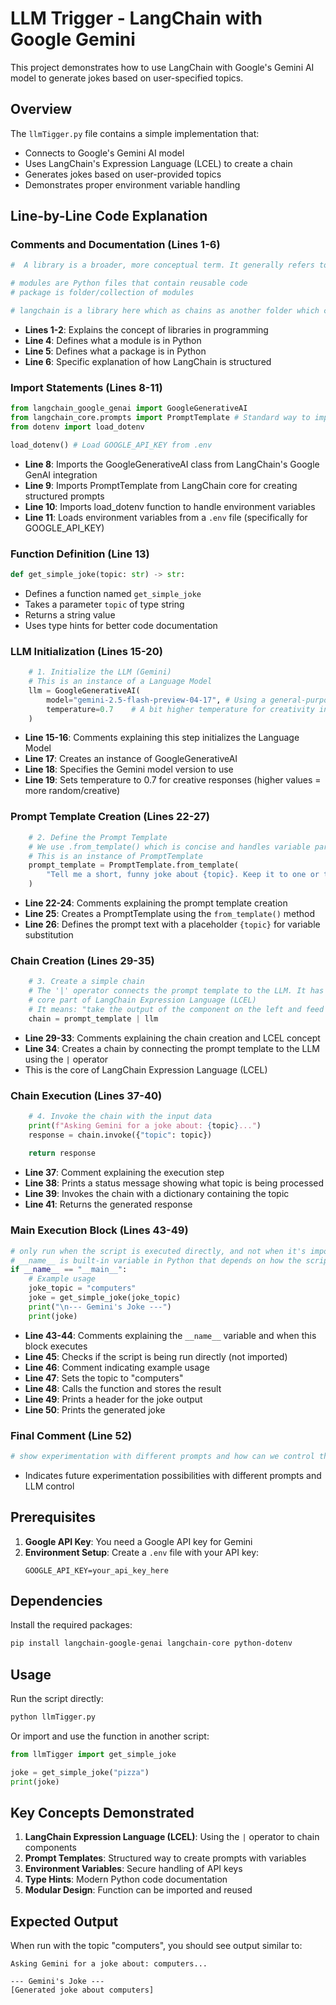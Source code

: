 # LLM Trigger - LangChain with Google Gemini

This project demonstrates how to use LangChain with Google's Gemini AI model to generate jokes based on user-specified topics.

## Overview

The `llmTigger.py` file contains a simple implementation that:
- Connects to Google's Gemini AI model
- Uses LangChain's Expression Language (LCEL) to create a chain
- Generates jokes based on user-provided topics
- Demonstrates proper environment variable handling

## Line-by-Line Code Explanation

### Comments and Documentation (Lines 1-6)
```python
#  A library is a broader, more conceptual term. It generally refers to a collection of related packages and modules (or sometimes just modules) that provide a set of functionalities for a specific purpose.

# modules are Python files that contain reusable code
# package is folder/collection of modules

# langchain is a library here which as chains as another folder which contains LLMChain module
```
- **Lines 1-2**: Explains the concept of libraries in programming
- **Line 4**: Defines what a module is in Python
- **Line 5**: Defines what a package is in Python
- **Line 6**: Specific explanation of how LangChain is structured

### Import Statements (Lines 8-11)
```python
from langchain_google_genai import GoogleGenerativeAI
from langchain_core.prompts import PromptTemplate # Standard way to import PromptTemplate
from dotenv import load_dotenv

load_dotenv() # Load GOOGLE_API_KEY from .env
```
- **Line 8**: Imports the GoogleGenerativeAI class from LangChain's Google GenAI integration
- **Line 9**: Imports PromptTemplate from LangChain core for creating structured prompts
- **Line 10**: Imports load_dotenv function to handle environment variables
- **Line 11**: Loads environment variables from a `.env` file (specifically for GOOGLE_API_KEY)

### Function Definition (Line 13)
```python
def get_simple_joke(topic: str) -> str:
```
- Defines a function named `get_simple_joke`
- Takes a parameter `topic` of type string
- Returns a string value
- Uses type hints for better code documentation

### LLM Initialization (Lines 15-20)
```python
    # 1. Initialize the LLM (Gemini)
    # This is an instance of a Language Model
    llm = GoogleGenerativeAI(
        model="gemini-2.5-flash-preview-04-17", # Using a general-purpose Gemini model
        temperature=0.7    # A bit higher temperature for creativity in jokes
    )
```
- **Line 15-16**: Comments explaining this step initializes the Language Model
- **Line 17**: Creates an instance of GoogleGenerativeAI
- **Line 18**: Specifies the Gemini model version to use
- **Line 19**: Sets temperature to 0.7 for creative responses (higher values = more random/creative)

### Prompt Template Creation (Lines 22-27)
```python
    # 2. Define the Prompt Template
    # We use .from_template() which is concise and handles variable parsing.
    # This is an instance of PromptTemplate
    prompt_template = PromptTemplate.from_template(
        "Tell me a short, funny joke about {topic}. Keep it to one or two sentences."
    )
```
- **Line 22-24**: Comments explaining the prompt template creation
- **Line 25**: Creates a PromptTemplate using the `from_template()` method
- **Line 26**: Defines the prompt text with a placeholder `{topic}` for variable substitution

### Chain Creation (Lines 29-35)
```python
    # 3. Create a simple chain
    # The '|' operator connects the prompt template to the LLM. It has been overridden by langchain from its conventional use in python
    # core part of LangChain Expression Language (LCEL)
    # It means: "take the output of the component on the left and feed it as the input to the component on the right."
    chain = prompt_template | llm
```
- **Line 29-33**: Comments explaining the chain creation and LCEL concept
- **Line 34**: Creates a chain by connecting the prompt template to the LLM using the `|` operator
- This is the core of LangChain Expression Language (LCEL)

### Chain Execution (Lines 37-40)
```python
    # 4. Invoke the chain with the input data
    print(f"Asking Gemini for a joke about: {topic}...")
    response = chain.invoke({"topic": topic})
    
    return response
```
- **Line 37**: Comment explaining the execution step
- **Line 38**: Prints a status message showing what topic is being processed
- **Line 39**: Invokes the chain with a dictionary containing the topic
- **Line 41**: Returns the generated response

### Main Execution Block (Lines 43-49)
```python
# only run when the script is executed directly, and not when it's imported as a module into another script.
# __name__ is built-in variable in Python that depends on how the script is executed.
if __name__ == "__main__":
    # Example usage
    joke_topic = "computers"
    joke = get_simple_joke(joke_topic)
    print("\n--- Gemini's Joke ---")
    print(joke)
```
- **Line 43-44**: Comments explaining the `__name__` variable and when this block executes
- **Line 45**: Checks if the script is being run directly (not imported)
- **Line 46**: Comment indicating example usage
- **Line 47**: Sets the topic to "computers"
- **Line 48**: Calls the function and stores the result
- **Line 49**: Prints a header for the joke output
- **Line 50**: Prints the generated joke

### Final Comment (Line 52)
```python
# show experimentation with different prompts and how can we control the llm
```
- Indicates future experimentation possibilities with different prompts and LLM control

## Prerequisites

1. **Google API Key**: You need a Google API key for Gemini
2. **Environment Setup**: Create a `.env` file with your API key:
   ```
   GOOGLE_API_KEY=your_api_key_here
   ```

## Dependencies

Install the required packages:
```bash
pip install langchain-google-genai langchain-core python-dotenv
```

## Usage

Run the script directly:
```bash
python llmTigger.py
```

Or import and use the function in another script:
```python
from llmTigger import get_simple_joke

joke = get_simple_joke("pizza")
print(joke)
```

## Key Concepts Demonstrated

1. **LangChain Expression Language (LCEL)**: Using the `|` operator to chain components
2. **Prompt Templates**: Structured way to create prompts with variables
3. **Environment Variables**: Secure handling of API keys
4. **Type Hints**: Modern Python code documentation
5. **Modular Design**: Function can be imported and reused

## Expected Output

When run with the topic "computers", you should see output similar to:
```
Asking Gemini for a joke about: computers...

--- Gemini's Joke ---
[Generated joke about computers]
``` 
